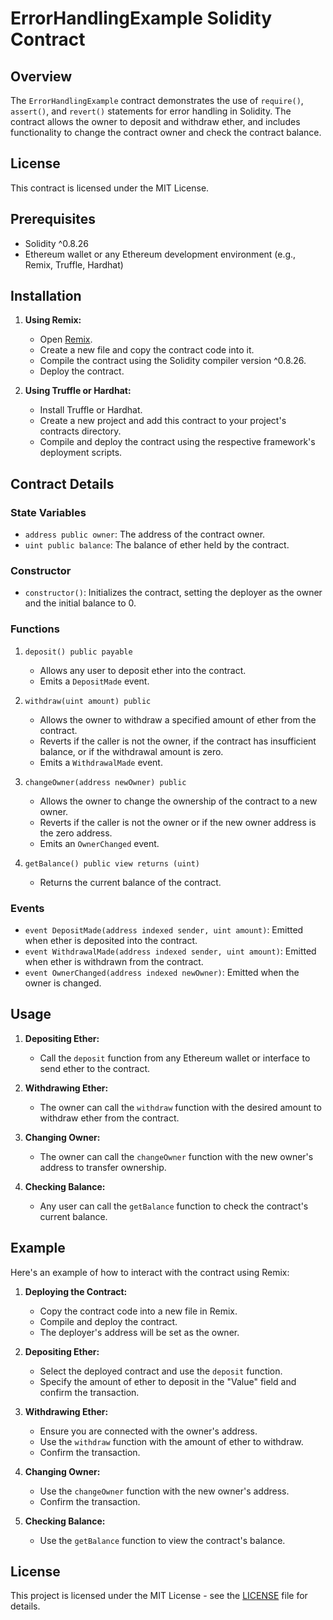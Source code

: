 # ErrorHandlingExample Solidity Contract

## Overview

The `ErrorHandlingExample` contract demonstrates the use of `require()`, `assert()`, and `revert()` statements for error handling in Solidity. The contract allows the owner to deposit and withdraw ether, and includes functionality to change the contract owner and check the contract balance.

## License

This contract is licensed under the MIT License.

## Prerequisites

- Solidity ^0.8.26
- Ethereum wallet or any Ethereum development environment (e.g., Remix, Truffle, Hardhat)

## Installation

1. **Using Remix:**
   - Open [Remix](https://remix.ethereum.org/).
   - Create a new file and copy the contract code into it.
   - Compile the contract using the Solidity compiler version ^0.8.26.
   - Deploy the contract.

2. **Using Truffle or Hardhat:**
   - Install Truffle or Hardhat.
   - Create a new project and add this contract to your project's contracts directory.
   - Compile and deploy the contract using the respective framework's deployment scripts.

## Contract Details

### State Variables

- `address public owner`: The address of the contract owner.
- `uint public balance`: The balance of ether held by the contract.

### Constructor

- `constructor()`: Initializes the contract, setting the deployer as the owner and the initial balance to 0.

### Functions

1. `deposit() public payable`
   - Allows any user to deposit ether into the contract.
   - Emits a `DepositMade` event.

2. `withdraw(uint amount) public`
   - Allows the owner to withdraw a specified amount of ether from the contract.
   - Reverts if the caller is not the owner, if the contract has insufficient balance, or if the withdrawal amount is zero.
   - Emits a `WithdrawalMade` event.

3. `changeOwner(address newOwner) public`
   - Allows the owner to change the ownership of the contract to a new owner.
   - Reverts if the caller is not the owner or if the new owner address is the zero address.
   - Emits an `OwnerChanged` event.

4. `getBalance() public view returns (uint)`
   - Returns the current balance of the contract.

### Events

- `event DepositMade(address indexed sender, uint amount)`: Emitted when ether is deposited into the contract.
- `event WithdrawalMade(address indexed sender, uint amount)`: Emitted when ether is withdrawn from the contract.
- `event OwnerChanged(address indexed newOwner)`: Emitted when the owner is changed.

## Usage

1. **Depositing Ether:**
   - Call the `deposit` function from any Ethereum wallet or interface to send ether to the contract.

2. **Withdrawing Ether:**
   - The owner can call the `withdraw` function with the desired amount to withdraw ether from the contract.

3. **Changing Owner:**
   - The owner can call the `changeOwner` function with the new owner's address to transfer ownership.

4. **Checking Balance:**
   - Any user can call the `getBalance` function to check the contract's current balance.

## Example

Here's an example of how to interact with the contract using Remix:

1. **Deploying the Contract:**
   - Copy the contract code into a new file in Remix.
   - Compile and deploy the contract.
   - The deployer's address will be set as the owner.

2. **Depositing Ether:**
   - Select the deployed contract and use the `deposit` function.
   - Specify the amount of ether to deposit in the "Value" field and confirm the transaction.

3. **Withdrawing Ether:**
   - Ensure you are connected with the owner's address.
   - Use the `withdraw` function with the amount of ether to withdraw.
   - Confirm the transaction.

4. **Changing Owner:**
   - Use the `changeOwner` function with the new owner's address.
   - Confirm the transaction.

5. **Checking Balance:**
   - Use the `getBalance` function to view the contract's balance.

## License

This project is licensed under the MIT License - see the [LICENSE](LICENSE) file for details.
